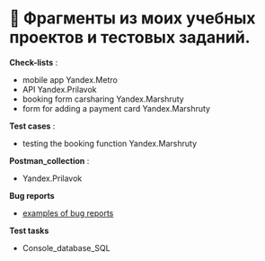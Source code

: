 
# 💬 Фрагменты из моих учебных проектов и тестовых заданий.



 **Check-lists** :
- mobile app Yandex.Metro
-  API Yandex.Prilavok
-  booking form carsharing Yandex.Marshruty
-  form for adding a payment card Yandex.Marshruty
  
  **Test cases** :
- testing  the booking function Yandex.Marshruty

**Postman_collection** :
- Yandex.Prilavok


 **Bug reports**
 - [examples of bug reports](https://zapad4.youtrack.cloud/projects/ca443656-ab05-4329-a0a9-27b2f4736f75)

  
 **Test tasks**
- Console_database_SQL

